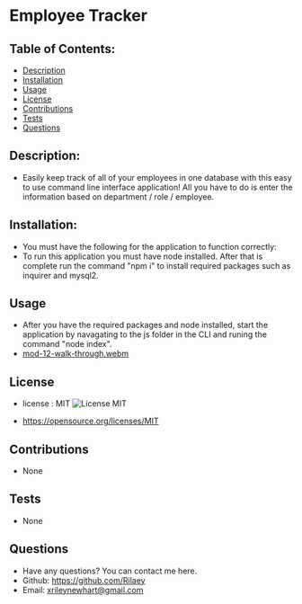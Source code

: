   # Employee Tracker

  ## Table of Contents:

  * [Description](#description)
  * [Installation](#installation)
  * [Usage](#usage)
  * [License](#license)
  * [Contributions](#contributions)
  * [Tests](#tests)
  * [Questions](#questions)

  ## Description: 
  -  Easily keep track of all of your employees in one database with this easy to use command line interface application! All you have to do is enter the information based on department / role / employee. 

  ## Installation:
  - You must have the following for the application to function correctly: 
  - To run this application you must have node installed. After that is complete run the command "npm i" to install required packages such as inquirer and mysql2.

  ## Usage
  - After you have the required packages and node installed, start the application by navagating to the js folder in the CLI and runing the command "node index".
  - [mod-12-walk-through.webm](https://user-images.githubusercontent.com/94302477/209742285-79e3c280-3640-4eb0-9c9d-5c12d0d3bc42.webm)


  ## License
  - license : MIT ![License MIT](https://img.shields.io/badge/License-MIT-yellow.svg)

  - https://opensource.org/licenses/MIT

  ## Contributions
  - None

  ## Tests
  - None

  ## Questions
  - Have any questions? You can contact me here.
  - Github: https://github.com/Rilaey
  - Email: xrileynewhart@gmail.com
